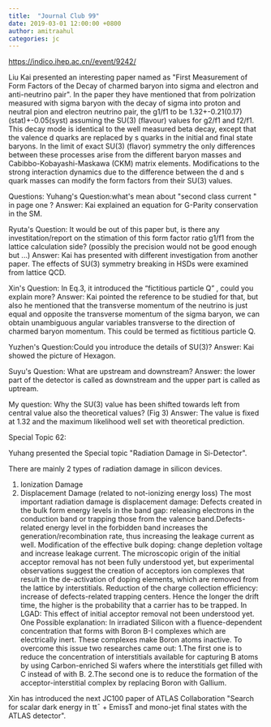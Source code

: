 ```yaml
---
title:  "Journal Club 99"
date: 2019-03-01 12:00:00 +0800
author: amitraahul
categories: jc
---
```


<https://indico.ihep.ac.cn//event/9242/>

Liu Kai presented an interesting paper named as "First Measurement of Form Factors of the Decay of charmed baryon into sigma and electron and anti-neutrino pair".
In the paper they have mentioned that from polrization measured with sigma baryon with the decay of sigma into proton and neutral pion and electron neutrino pair, the g1/f1 to be 1.32+-0.21(0.17)(stat)+-0.05(syst) assuming the SU(3) (flavour) values for g2/f1 and f2/f1.
This decay mode is identical to the well measured beta decay, except that the valence d quarks are replaced by s quarks in the initial and final state baryons. In the limit of exact SU(3) (flavor) symmetry the only differences between these processes arise from the different baryon masses and Cabibbo-Kobayashi-Maskawa (CKM) matrix elements. Modifications to the strong interaction dynamics due to the difference between the d and s quark masses can modify the form factors from their SU(3) values.

Questions: 
Yuhang's Question:what's mean about "second class current " in page one ?
Answer: Kai explained an equation for G-Parity conservation in the SM.

Ryuta's Question: It would be out of this paper but, is there any investitation/report on the stimation of this form factor ratio g1/f1 from the lattice calculation side? (possibly the precision would not be good enough but ...)
Answer: Kai has presented with different investigation from another paper. The effects of SU(3) symmetry breaking in HSDs were examined from lattice QCD.

Xin's Question: In Eq.3, it introduced the “fictitious particle Q” , could you explain more?
Answer: Kai pointed the reference to be studied for that, but also he mentioned that the transverse momentum of the neutrino is just equal and opposite the transverse momentum of the sigma baryon, we can obtain unambiguous angular variables transverse to the direction of charmed baryon momentum. This could be termed as fictitious particle Q.

Yuzhen's Question:Could you introduce the details of SU(3)?
Answer: Kai showed the picture of Hexagon.

Suyu's Question: What are upstream and downstream?
Answer: the lower part of the detector is called as downstream and the upper part is called as uptream.

My question: Why the SU(3) value has been shifted towards left from central value also the theoretical values? (Fig 3)
Answer: The value is fixed at 1.32 and the maximum likelihood well set with theoretical prediction.

Special Topic 62:

Yuhang presented the Special topic  "Radiation Damage in Si-Detector".

There are mainly 2 types of radiation damage in silicon devices.
1. Ionization Damage
2. Displacement Damage (related to not-ionizing energy loss)
The most important radiation damage is displacement damage: Defects created in the bulk form energy levels in the band gap: releasing electrons in the conduction band or trapping those from the valence band.Defects-related energy level in the forbidden band increases the generation/recombination rate, thus increasing the leakage current as well. Modification of the effective bulk doping: change depletion voltage and increase leakage current. The microscopic origin of the initial acceptor removal has not been fully understood yet, but experimental observations suggest the creation of acceptors ion complexes that result in the de-activation of doping elements, which are removed from the lattice by interstitials. Reduction of the charge collection efficiency: increase of defects-related trapping centers. Hence the longer the drift time, the higher is the probability that a carrier has to be trapped.
In LGAD: This effect of initial acceptor removal not been understood yet.
One Possible explanation: In irradiated Silicon with a fluence-dependent concentration that forms with Boron B-I complexes which are electrically inert. These complexes make Boron atoms inactive.
To overcome this issue two researches came out: 1.The first one is to reduce the concentration of interstitials available for capturing B atoms by using Carbon-enriched Si wafers where the interstitials get filled with C instead of with B. 2.The second one is to reduce the formation of the acceptor-interstitial complex by replacing Boron with Gallium.

Xin has introduced the next JC100 paper of ATLAS Collaboration "Search for scalar dark energy in tt¯ + EmissT and mono-jet final states with the ATLAS detector".